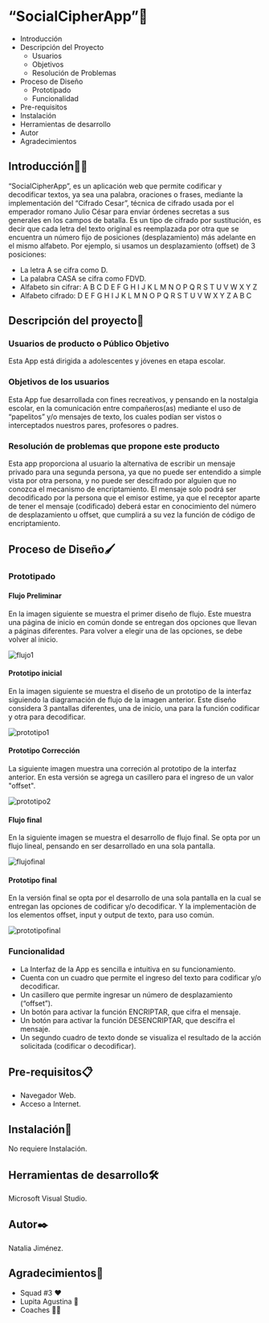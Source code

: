 # “SocialCipherApp”👋

- Introducción
- Descripción del Proyecto
  - Usuarios
  - Objetivos
  - Resolución de Problemas
- Proceso de Diseño
  - Prototipado
  - Funcionalidad
- Pre-requisitos
- Instalación
- Herramientas de desarrollo
- Autor
- Agradecimientos
     

## Introducción👩‍🏫

“SocialCipherApp”, es un aplicación web que permite codificar y decodificar textos, ya sea una palabra, oraciones o frases, mediante la implementación del “Cifrado Cesar”, técnica de cifrado usada por el emperador romano Julio César para enviar órdenes secretas a sus generales en los campos de batalla.
Es un tipo de cifrado por sustitución, es decir que cada letra del texto original es reemplazada por otra que se encuentra un número fijo de posiciones (desplazamiento) más adelante en el mismo alfabeto.
Por ejemplo, si usamos un desplazamiento (offset) de 3 posiciones:
- La letra A se cifra como D.
- La palabra CASA se cifra como FDVD.
- Alfabeto sin cifrar: A B C D E F G H I J K L M N O P Q R S T U V W X Y Z
- Alfabeto cifrado: D E F G H I J K L M N O P Q R S T U V W X Y Z A B C

## Descripción del proyecto🧐

### Usuarios de producto o Público Objetivo

Esta App está dirigida a adolescentes y jóvenes en etapa escolar. 

### Objetivos de los usuarios

Esta App fue desarrollada con fines recreativos, y pensando en la nostalgia escolar, en la comunicación entre compañeros(as) mediante el uso de “papelitos” y/o mensajes de texto, los cuales podían ser vistos o interceptados nuestros pares, profesores o padres.

### Resolución de problemas que propone este producto

Esta app proporciona al usuario la alternativa de escribir un mensaje privado para una segunda persona, ya que no puede ser entendido a simple vista por otra persona, y no puede ser descifrado por alguien que no conozca el mecanismo de encriptamiento. 
El mensaje solo podrá ser decodificado por la persona que el emisor estime, ya que el receptor aparte de tener el mensaje (codificado) deberá estar en conocimiento del número de desplazamiento u offset, que cumplirá a su vez la función de código de encriptamiento.

## Proceso de Diseño🖌️

### Prototipado

#### Flujo Preliminar

En la imagen siguiente se muestra el primer diseño de flujo.
Este muestra una página de inicio en común donde se entregan dos opciones que llevan a páginas diferentes.
Para volver a elegir una de las opciones, se debe volver al inicio.

![flujo1](https://i.ibb.co/7rLJMBN/flujo1.jpg)


#### Prototipo inicial

En la imagen siguiente se muestra el diseño de un prototipo de la interfaz siguiendo la diagramación de flujo de la imagen anterior.
Este diseño considera 3 pantallas diferentes, una de inicio, una para la función codificar y otra para decodificar.

![prototipo1](https://i.ibb.co/x3vdRCt/PROTOTIPO1.jpg)

#### Prototipo Corrección 

La siguiente imagen muestra una correción al prototipo de la interfaz anterior.
En esta versión se agrega un casillero para el ingreso de un valor "offset".

![prototipo2](https://i.ibb.co/wpbd6y6/PROTOTIPO2.jpg)

#### Flujo final

En la siguiente imagen se muestra el desarrollo de flujo final.
Se opta por un flujo lineal, pensando en ser desarrollado en una sola pantalla.

![flujofinal](https://i.ibb.co/xgLTL6n/flujo2.jpg)

#### Prototipo final

En la versión final se opta por el desarrollo de una sola pantalla en la cual se entregan las opciones de codificar y/o decodificar. Y la implementaciòn de los elementos offset, input y output de texto, para uso común.

![prototipofinal](https://i.ibb.co/HhxbVHX/PROTOTIPO3.jpg)


### Funcionalidad

- La Interfaz de la App es sencilla e intuitiva en su funcionamiento.
- Cuenta con un cuadro que permite el ingreso del texto para codificar y/o decodificar.
- Un casillero que permite ingresar un número de desplazamiento (“offset”).
- Un botón para activar la función ENCRIPTAR, que cifra el mensaje.
- Un botón para activar la función DESENCRIPTAR, que descifra el mensaje.
- Un segundo cuadro de texto donde se visualiza el resultado de la acción solicitada (codificar o decodificar).


## Pre-requisitos📋

- Navegador Web.
- Acceso a Internet.

## Instalación🔧

No requiere Instalación.

## Herramientas de desarrollo🛠️

Microsoft Visual Studio.

## Autor✒️

Natalia Jiménez.

## Agradecimientos🎁

- Squad #3 ❤️
- Lupita Agustina 🐾
- Coaches 👩‍🚀  










